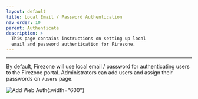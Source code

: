 ```yaml
---
layout: default
title: Local Email / Password Authentication
nav_order: 10
parent: Authenticate
description: >
  This page contains instructions on setting up local
  email and password authentication for Firezone.
---
```

---

By default, Firezone will use local email / password for authenticating users to
the Firezone portal. Administrators can add users and assign their passwords on
`/users` page.

![Add Web Auth](https://user-images.githubusercontent.com/52545545/153466175-0e1c3ec8-aa3a-42a9-a915-748c9432a10c.png){:width="600"}

